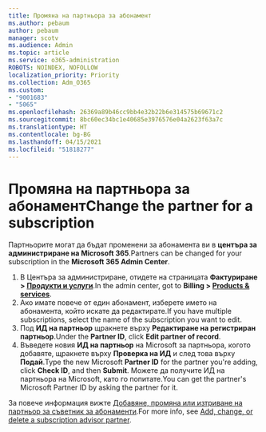 ```yaml
---
title: Промяна на партньора за абонамент
ms.author: pebaum
author: pebaum
manager: scotv
ms.audience: Admin
ms.topic: article
ms.service: o365-administration
ROBOTS: NOINDEX, NOFOLLOW
localization_priority: Priority
ms.collection: Adm_O365
ms.custom:
- "9001683"
- "5065"
ms.openlocfilehash: 26369a89b46cc9bb4e32b22b6e314575b69671c2
ms.sourcegitcommit: 8bc60ec34bc1e40685e3976576e04a2623f63a7c
ms.translationtype: HT
ms.contentlocale: bg-BG
ms.lasthandoff: 04/15/2021
ms.locfileid: "51818277"
---
```

# <a name="change-the-partner-for-a-subscription"></a><span data-ttu-id="c7668-102">Промяна на партньора за абонамент</span><span class="sxs-lookup"><span data-stu-id="c7668-102">Change the partner for a subscription</span></span>

<span data-ttu-id="c7668-103">Партньорите могат да бъдат променени за абонамента ви в **центъра за администриране на Microsoft 365**.</span><span class="sxs-lookup"><span data-stu-id="c7668-103">Partners can be changed for your subscription in the **Microsoft 365 Admin Center**.</span></span>

1. <span data-ttu-id="c7668-104">В Центъра за администриране, отидете на страницата **Фактуриране > [Продукти и услуги](https://go.microsoft.com/fwlink/p/?linkid=842054)**.</span><span class="sxs-lookup"><span data-stu-id="c7668-104">In the admin center, got to **Billing > [Products & services](https://go.microsoft.com/fwlink/p/?linkid=842054)**.</span></span> 
2. <span data-ttu-id="c7668-105">Ако имате повече от един абонамент, изберете името на абонамента, който искате да редактирате.</span><span class="sxs-lookup"><span data-stu-id="c7668-105">If you have multiple subscriptions, select the name of the subscription you want to edit.</span></span> 
3. <span data-ttu-id="c7668-106">Под **ИД на партньор** щракнете върху **Редактиране на регистриран партньор**.</span><span class="sxs-lookup"><span data-stu-id="c7668-106">Under the **Partner ID**, click **Edit partner of record**.</span></span>
4. <span data-ttu-id="c7668-107">Въведете новия **ИД на партньор** на Microsoft за партньора, когото добавяте, щракнете върху **Проверка на ИД** и след това върху **Подай**.</span><span class="sxs-lookup"><span data-stu-id="c7668-107">Type the new Microsoft **Partner ID** for the partner you're adding, click **Check ID**, and then **Submit**.</span></span> <span data-ttu-id="c7668-108">Можете да получите ИД на партньора на Microsoft, като го попитате.</span><span class="sxs-lookup"><span data-stu-id="c7668-108">You can get the partner's Microsoft Partner ID by asking the partner for it.</span></span>

<span data-ttu-id="c7668-109">За повече информация вижте [Добавяне, промяна или изтриване на партньор за съветник за абонаменти](https://docs.microsoft.com/microsoft-365/admin/misc/add-partner).</span><span class="sxs-lookup"><span data-stu-id="c7668-109">For more info, see [Add, change, or delete a subscription advisor partner](https://docs.microsoft.com/microsoft-365/admin/misc/add-partner).</span></span> 
